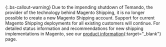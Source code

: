 
{:.bs-callout-warning}
Due to the impending shutdown of Temando, the provider of the technology behind Magento Shipping, it is no longer possible to create a new Magento Shipping account. Support for current Magento Shipping deployments for all existing customers will continue. For detailed status information and recommendations for new shipping implementations in Magento, see our [product information](https://magento.com/shipping){:target="_blank"}  page.
